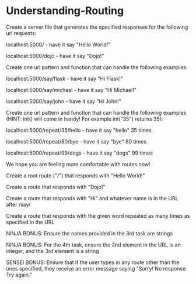 # Understanding-Routing

Create a server file that generates the specified responses for the following url requests:

 localhost:5000/ - have it say "Hello World!"
 
 localhost:5000/dojo - have it say "Dojo!"

Create one url pattern and function that can handle the following examples:

 localhost:5000/say/flask - have it say "Hi Flask!"
 
 localhost:5000/say/michael - have it say "Hi Michael!"
 
 localhost:5000/say/john - have it say "Hi John!"

Create one url pattern and function that can handle the following examples (HINT: int() will come in handy! For example int("35") returns 35):

 localhost:5000/repeat/35/hello - have it say "hello" 35 times
 
 localhost:5000/repeat/80/bye - have it say "bye" 80 times
 
 localhost:5000/repeat/99/dogs - have it say "dogs" 99 times

We hope you are feeling more comfortable with routes now!



Create a root route ("/") that responds with "Hello World!"

Create a route that responds with "Dojo!"

Create a route that responds with "Hi" and whatever name is in the URL after /say/

Create a route that responds with the given word repeated as many times as specified in the URL

NINJA BONUS: Ensure the names provided in the 3rd task are strings

NINJA BONUS: For the 4th task, ensure the 2nd element in the URL is an integer, and the 3rd element is a string

SENSEI BONUS: Ensure that if the user types in any route other than the ones specified, they receive an error message saying "Sorry! No response. Try again."
